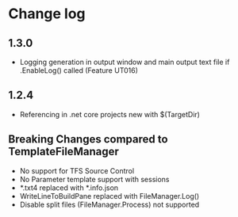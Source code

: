 # Change log

## 1.3.0

- Logging generation in output window and main output text file if .EnableLog() called (Feature UT016)

## 1.2.4

- Referencing in .net core projects new with $(TargetDir)

## Breaking Changes compared to TemplateFileManager

- No support for TFS Source Control
- No Parameter template support with sessions
- *.txt4 replaced with *.info.json
- WriteLineToBuildPane replaced with FileManager.Log()
- Disable split files (FileManager.Process) not supported

